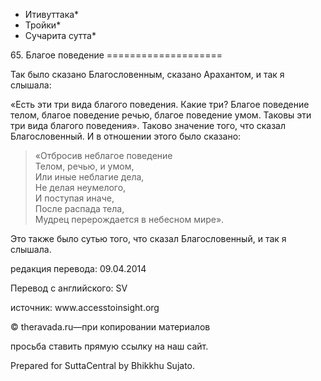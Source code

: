 * Итивуттака*
* Тройки*
* Сучарита сутта*

65\. Благое поведение
\=\=\=\=\=\=\=\=\=\=\=\=\=\=\=\=\=\=\=\=

Так было сказано Благословенным, сказано Арахантом, и так я слышала:

«Есть эти три вида благого поведения\. Какие три? Благое поведение телом, благое поведение речью, благое поведение умом\. Таковы эти три вида благого поведения»\. Таково значение того, что сказал Благословенный\. И в отношении этого было сказано:

> «Отбросив неблагое поведение  
> Телом, речью, и умом,  
> Или иные неблагие дела,  
> Не делая неумелого,  
> И поступая иначе,  
> После распада тела,  
> Мудрец перерождается в небесном мире»\.

Это также было сутью того, что сказал Благословенный, и так я слышала\.

редакция перевода: 09\.04\.2014

Перевод с английского: SV

источник: www\.accesstoinsight\.org

© theravada\.ru—при копировании материалов

просьба ставить прямую ссылку на наш сайт\.

Prepared for SuttaCentral by Bhikkhu Sujato\.